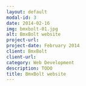 ```yaml
---
layout: default
modal-id: 3
date: 2014-02-16
img: bmxbolt-01.jpg
alt: BmxBolt website
project-url: 
project-date: February 2014
client: BmxBolt
client-url: 
category: Web Development
description: TODO
title: BmxBolt website
---
```

